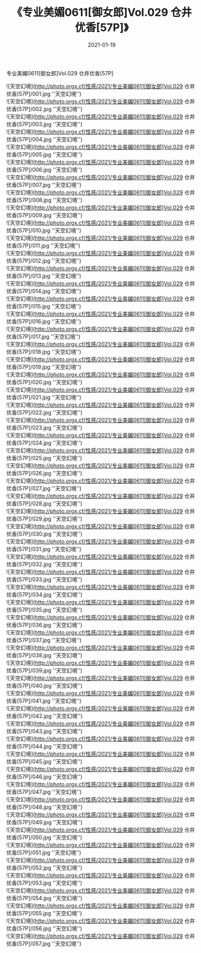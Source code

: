 ﻿---
layout: post
title:  《专业美媚0611[御女郎]Vol.029 仓井优香[57P]》
date:   2021-01-19
img: http://photo.orgx.cf/性感/2021/专业美媚0611[御女郎]Vol.029 仓井优香[57P]/000.jpg
tags: [美女, 性感, 泳衣]
---

专业美媚0611[御女郎]Vol.029 仓井优香[57P]



![天空幻境](http://photo.orgx.cf/性感/2021/专业美媚0611[御女郎]Vol.029 仓井优香[57P]/001.jpg ''天空幻境'') <br>
![天空幻境](http://photo.orgx.cf/性感/2021/专业美媚0611[御女郎]Vol.029 仓井优香[57P]/002.jpg ''天空幻境'') <br>
![天空幻境](http://photo.orgx.cf/性感/2021/专业美媚0611[御女郎]Vol.029 仓井优香[57P]/003.jpg ''天空幻境'') <br>
![天空幻境](http://photo.orgx.cf/性感/2021/专业美媚0611[御女郎]Vol.029 仓井优香[57P]/004.jpg ''天空幻境'') <br>
![天空幻境](http://photo.orgx.cf/性感/2021/专业美媚0611[御女郎]Vol.029 仓井优香[57P]/005.jpg ''天空幻境'') <br>
![天空幻境](http://photo.orgx.cf/性感/2021/专业美媚0611[御女郎]Vol.029 仓井优香[57P]/006.jpg ''天空幻境'') <br>
![天空幻境](http://photo.orgx.cf/性感/2021/专业美媚0611[御女郎]Vol.029 仓井优香[57P]/007.jpg ''天空幻境'') <br>
![天空幻境](http://photo.orgx.cf/性感/2021/专业美媚0611[御女郎]Vol.029 仓井优香[57P]/008.jpg ''天空幻境'') <br>
![天空幻境](http://photo.orgx.cf/性感/2021/专业美媚0611[御女郎]Vol.029 仓井优香[57P]/009.jpg ''天空幻境'') <br>
![天空幻境](http://photo.orgx.cf/性感/2021/专业美媚0611[御女郎]Vol.029 仓井优香[57P]/010.jpg ''天空幻境'') <br>
![天空幻境](http://photo.orgx.cf/性感/2021/专业美媚0611[御女郎]Vol.029 仓井优香[57P]/011.jpg ''天空幻境'') <br>
![天空幻境](http://photo.orgx.cf/性感/2021/专业美媚0611[御女郎]Vol.029 仓井优香[57P]/012.jpg ''天空幻境'') <br>
![天空幻境](http://photo.orgx.cf/性感/2021/专业美媚0611[御女郎]Vol.029 仓井优香[57P]/013.jpg ''天空幻境'') <br>
![天空幻境](http://photo.orgx.cf/性感/2021/专业美媚0611[御女郎]Vol.029 仓井优香[57P]/014.jpg ''天空幻境'') <br>
![天空幻境](http://photo.orgx.cf/性感/2021/专业美媚0611[御女郎]Vol.029 仓井优香[57P]/015.jpg ''天空幻境'') <br>
![天空幻境](http://photo.orgx.cf/性感/2021/专业美媚0611[御女郎]Vol.029 仓井优香[57P]/016.jpg ''天空幻境'') <br>
![天空幻境](http://photo.orgx.cf/性感/2021/专业美媚0611[御女郎]Vol.029 仓井优香[57P]/017.jpg ''天空幻境'') <br>
![天空幻境](http://photo.orgx.cf/性感/2021/专业美媚0611[御女郎]Vol.029 仓井优香[57P]/018.jpg ''天空幻境'') <br>
![天空幻境](http://photo.orgx.cf/性感/2021/专业美媚0611[御女郎]Vol.029 仓井优香[57P]/019.jpg ''天空幻境'') <br>
![天空幻境](http://photo.orgx.cf/性感/2021/专业美媚0611[御女郎]Vol.029 仓井优香[57P]/020.jpg ''天空幻境'') <br>
![天空幻境](http://photo.orgx.cf/性感/2021/专业美媚0611[御女郎]Vol.029 仓井优香[57P]/021.jpg ''天空幻境'') <br>
![天空幻境](http://photo.orgx.cf/性感/2021/专业美媚0611[御女郎]Vol.029 仓井优香[57P]/022.jpg ''天空幻境'') <br>
![天空幻境](http://photo.orgx.cf/性感/2021/专业美媚0611[御女郎]Vol.029 仓井优香[57P]/023.jpg ''天空幻境'') <br>
![天空幻境](http://photo.orgx.cf/性感/2021/专业美媚0611[御女郎]Vol.029 仓井优香[57P]/024.jpg ''天空幻境'') <br>
![天空幻境](http://photo.orgx.cf/性感/2021/专业美媚0611[御女郎]Vol.029 仓井优香[57P]/025.jpg ''天空幻境'') <br>
![天空幻境](http://photo.orgx.cf/性感/2021/专业美媚0611[御女郎]Vol.029 仓井优香[57P]/026.jpg ''天空幻境'') <br>
![天空幻境](http://photo.orgx.cf/性感/2021/专业美媚0611[御女郎]Vol.029 仓井优香[57P]/027.jpg ''天空幻境'') <br>
![天空幻境](http://photo.orgx.cf/性感/2021/专业美媚0611[御女郎]Vol.029 仓井优香[57P]/028.jpg ''天空幻境'') <br>
![天空幻境](http://photo.orgx.cf/性感/2021/专业美媚0611[御女郎]Vol.029 仓井优香[57P]/029.jpg ''天空幻境'') <br>
![天空幻境](http://photo.orgx.cf/性感/2021/专业美媚0611[御女郎]Vol.029 仓井优香[57P]/030.jpg ''天空幻境'') <br>
![天空幻境](http://photo.orgx.cf/性感/2021/专业美媚0611[御女郎]Vol.029 仓井优香[57P]/031.jpg ''天空幻境'') <br>
![天空幻境](http://photo.orgx.cf/性感/2021/专业美媚0611[御女郎]Vol.029 仓井优香[57P]/032.jpg ''天空幻境'') <br>
![天空幻境](http://photo.orgx.cf/性感/2021/专业美媚0611[御女郎]Vol.029 仓井优香[57P]/033.jpg ''天空幻境'') <br>
![天空幻境](http://photo.orgx.cf/性感/2021/专业美媚0611[御女郎]Vol.029 仓井优香[57P]/034.jpg ''天空幻境'') <br>
![天空幻境](http://photo.orgx.cf/性感/2021/专业美媚0611[御女郎]Vol.029 仓井优香[57P]/035.jpg ''天空幻境'') <br>
![天空幻境](http://photo.orgx.cf/性感/2021/专业美媚0611[御女郎]Vol.029 仓井优香[57P]/036.jpg ''天空幻境'') <br>
![天空幻境](http://photo.orgx.cf/性感/2021/专业美媚0611[御女郎]Vol.029 仓井优香[57P]/037.jpg ''天空幻境'') <br>
![天空幻境](http://photo.orgx.cf/性感/2021/专业美媚0611[御女郎]Vol.029 仓井优香[57P]/038.jpg ''天空幻境'') <br>
![天空幻境](http://photo.orgx.cf/性感/2021/专业美媚0611[御女郎]Vol.029 仓井优香[57P]/039.jpg ''天空幻境'') <br>
![天空幻境](http://photo.orgx.cf/性感/2021/专业美媚0611[御女郎]Vol.029 仓井优香[57P]/040.jpg ''天空幻境'') <br>
![天空幻境](http://photo.orgx.cf/性感/2021/专业美媚0611[御女郎]Vol.029 仓井优香[57P]/041.jpg ''天空幻境'') <br>
![天空幻境](http://photo.orgx.cf/性感/2021/专业美媚0611[御女郎]Vol.029 仓井优香[57P]/042.jpg ''天空幻境'') <br>
![天空幻境](http://photo.orgx.cf/性感/2021/专业美媚0611[御女郎]Vol.029 仓井优香[57P]/043.jpg ''天空幻境'') <br>
![天空幻境](http://photo.orgx.cf/性感/2021/专业美媚0611[御女郎]Vol.029 仓井优香[57P]/044.jpg ''天空幻境'') <br>
![天空幻境](http://photo.orgx.cf/性感/2021/专业美媚0611[御女郎]Vol.029 仓井优香[57P]/045.jpg ''天空幻境'') <br>
![天空幻境](http://photo.orgx.cf/性感/2021/专业美媚0611[御女郎]Vol.029 仓井优香[57P]/046.jpg ''天空幻境'') <br>
![天空幻境](http://photo.orgx.cf/性感/2021/专业美媚0611[御女郎]Vol.029 仓井优香[57P]/047.jpg ''天空幻境'') <br>
![天空幻境](http://photo.orgx.cf/性感/2021/专业美媚0611[御女郎]Vol.029 仓井优香[57P]/048.jpg ''天空幻境'') <br>
![天空幻境](http://photo.orgx.cf/性感/2021/专业美媚0611[御女郎]Vol.029 仓井优香[57P]/049.jpg ''天空幻境'') <br>
![天空幻境](http://photo.orgx.cf/性感/2021/专业美媚0611[御女郎]Vol.029 仓井优香[57P]/050.jpg ''天空幻境'') <br>
![天空幻境](http://photo.orgx.cf/性感/2021/专业美媚0611[御女郎]Vol.029 仓井优香[57P]/051.jpg ''天空幻境'') <br>
![天空幻境](http://photo.orgx.cf/性感/2021/专业美媚0611[御女郎]Vol.029 仓井优香[57P]/052.jpg ''天空幻境'') <br>
![天空幻境](http://photo.orgx.cf/性感/2021/专业美媚0611[御女郎]Vol.029 仓井优香[57P]/053.jpg ''天空幻境'') <br>
![天空幻境](http://photo.orgx.cf/性感/2021/专业美媚0611[御女郎]Vol.029 仓井优香[57P]/054.jpg ''天空幻境'') <br>
![天空幻境](http://photo.orgx.cf/性感/2021/专业美媚0611[御女郎]Vol.029 仓井优香[57P]/055.jpg ''天空幻境'') <br>
![天空幻境](http://photo.orgx.cf/性感/2021/专业美媚0611[御女郎]Vol.029 仓井优香[57P]/056.jpg ''天空幻境'') <br>
![天空幻境](http://photo.orgx.cf/性感/2021/专业美媚0611[御女郎]Vol.029 仓井优香[57P]/057.jpg ''天空幻境'') <br>